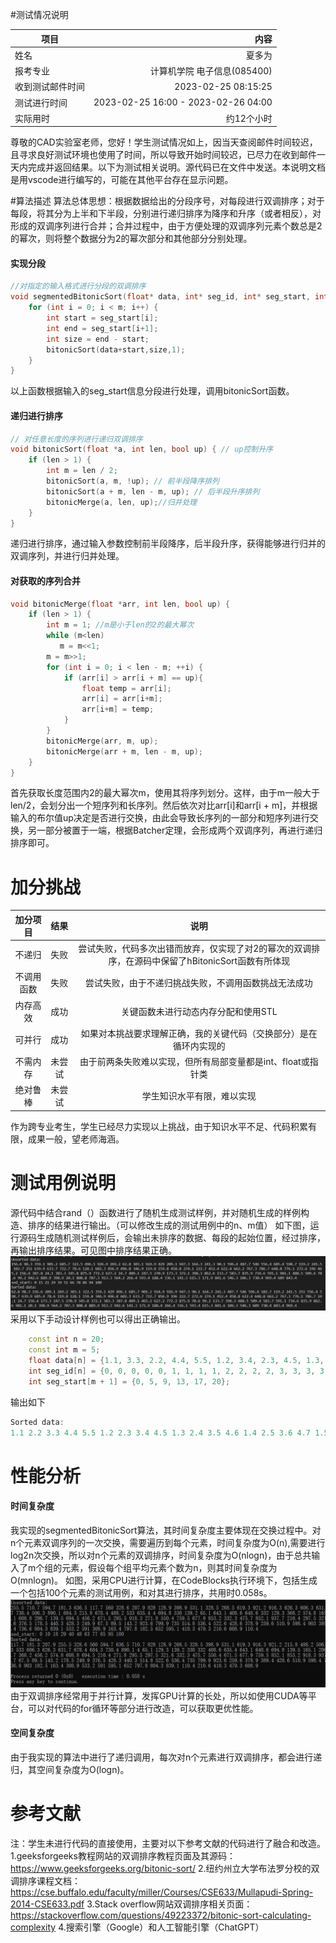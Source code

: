 
#测试情况说明

| 项目        | 内容   |
| --------   | -----:  |
| 姓名      | 夏多为   |
| 报考专业        |       计算机学院 电子信息(085400)   |
| 收到测试邮件时间        |    2023-02-25 08:15:25    |
| 测试进行时间        |    2023-02-25 16:00 - 2023-02-26 04:00    |
| 实际用时        |    约12个小时    |

尊敬的CAD实验室老师，您好！学生测试情况如上，因当天查阅邮件时间较迟，且寻求良好测试环境也使用了时间，所以导致开始时间较迟，已尽力在收到邮件一天内完成并返回结果。以下为测试相关说明。源代码已在文件中发送。本说明文档是用vscode进行编写的，可能在其他平台存在显示问题。

#算法描述
算法总体思想：根据数据给出的分段序号，对每段进行双调排序；对于每段，将其分为上半和下半段，分别进行递归排序为降序和升序（或者相反），对形成的双调序列进行合并；合并过程中，由于方便处理的双调序列元素个数总是2的幂次，则将整个数据分为2的幂次部分和其他部分分别处理。
#### 实现分段
```cpp
//对指定的输入格式进行分段的双调排序
void segmentedBitonicSort(float* data, int* seg_id, int* seg_start, int n, int m) {
    for (int i = 0; i < m; i++) {
        int start = seg_start[i];
        int end = seg_start[i+1];
        int size = end - start;
        bitonicSort(data+start,size,1);
    }
}
```
以上函数根据输入的seg_start信息分段进行处理，调用bitonicSort函数。
#### 递归进行排序
```cpp
// 对任意长度的序列进行递归双调排序
void bitonicSort(float *a, int len, bool up) { // up控制升序
    if (len > 1) {
        int m = len / 2;
        bitonicSort(a, m, !up); // 前半段降序排列
        bitonicSort(a + m, len - m, up); // 后半段升序排列
        bitonicMerge(a, len, up);//归并处理
    }
}
```
递归进行排序，通过输入参数控制前半段降序，后半段升序，获得能够进行归并的双调序列，并进行归并处理。
#### 对获取的序列合并
```cpp
void bitonicMerge(float *arr, int len, bool up) {
    if (len > 1) {
        int m = 1; //m是小于len的2的最大幂次
        while (m<len)
           m = m<<1;
        m = m>>1;
        for (int i = 0; i < len - m; ++i) {
            if (arr[i] > arr[i + m] == up){
                float temp = arr[i];
                arr[i] = arr[i+m];
                arr[i+m] = temp;
            }
        }
        bitonicMerge(arr, m, up); 
        bitonicMerge(arr + m, len - m, up);
    }
}
```
首先获取长度范围内2的最大幂次m，使用其将序列划分。这样，由于m一般大于len/2，会划分出一个短序列和长序列。然后依次对比arr[i]和arr[i + m]，并根据输入的布尔值up决定是否进行交换，由此会导致长序列的一部分和短序列进行交换，另一部分被置于一端，根据Batcher定理，会形成两个双调序列，再进行递归排序即可。
# 加分挑战
| 加分项目  | 结果 | 说明 |
| :------------: | :------------: | :------------: |
| 不递归 | 失败 | 尝试失败，代码多次出错而放弃，仅实现了对2的幂次的双调排序，在源码中保留了hBitonicSort函数有所体现 |
| 不调用函数  | 失败 | 尝试失败，由于不递归挑战失败，不调用函数挑战无法成功 |
| 内存高效 | 成功 | 关键函数未进行动态内存分配和使用STL |
| 可并行 | 成功 | 如果对本挑战要求理解正确，我的关键代码（交换部分）是在循环内实现的 |
| 不需内存 | 未尝试 | 由于前两条失败难以实现，但所有局部变量都是int、float或指针类 |
| 绝对鲁棒 | 未尝试 | 学生知识水平有限，难以实现 |
作为跨专业考生，学生已经尽力实现以上挑战，由于知识水平不足、代码积累有限，成果一般，望老师海涵。


# 测试用例说明
源代码中结合rand（）函数进行了随机生成测试样例，并对随机生成的样例构造、排序的结果进行输出。（可以修改生成的测试用例中的n、m值）
如下图，运行源码生成随机测试样例后，会输出未排序的数据、每段的起始位置，经过排序，再输出排序结果。可见图中排序结果正确。
![Alt text](/testoutput.png)
采用以下手动设计样例也可以得出正确输出。
```cpp
    const int n = 20;
    const int m = 5;
    float data[n] = {1.1, 3.3, 2.2, 4.4, 5.5, 1.2, 3.4, 2.3, 4.5, 1.3, 3.5, 2.4, 4.6, 1.4, 3.6, 2.5, 4.7, 1.5, 3.7, 2.6};
    int seg_id[n] = {0, 0, 0, 0, 0, 1, 1, 1, 1, 2, 2, 2, 2, 3, 3, 3, 3, 4, 4, 4};
    int seg_start[m + 1] = {0, 5, 9, 13, 17, 20};
```
输出如下
```cpp
Sorted data:
1.1 2.2 3.3 4.4 5.5 1.2 2.3 3.4 4.5 1.3 2.4 3.5 4.6 1.4 2.5 3.6 4.7 1.5 2.6 3.7
```
# 性能分析
#### 时间复杂度
我实现的segmentedBitonicSort算法，其时间复杂度主要体现在交换过程中。对n个元素双调序列的一次交换，需要遍历到每个元素，时间复杂度为O(n),需要进行log2n次交换，所以对n个元素的双调排序，时间复杂度为O(nlogn)，由于总共输入了m个组的元素，假设每个组平均元素个数为n，则其时间复杂度为O(mnlogn)。
如图，采用CPU进行计算，在CodeBlocks执行环境下，包括生成一个包括100个元素的测试用例，和对其进行排序，共用时0.058s。
![Alt text](/time.png)
由于双调排序经常用于并行计算，发挥GPU计算的长处，所以如使用CUDA等平台，可以对代码的for循环等部分进行改造，可以获取更优性能。
#### 空间复杂度
由于我实现的算法中进行了递归调用，每次对n个元素进行双调排序，都会进行递归，其空间复杂度为O(logn)。
# 参考文献
注：学生未进行代码的直接使用，主要对以下参考文献的代码进行了融合和改造。
1.geeksforgeeks教程网站的双调排序教程页面及其源码：https://www.geeksforgeeks.org/bitonic-sort/
2.纽约州立大学布法罗分校的双调排序课程文档：https://cse.buffalo.edu/faculty/miller/Courses/CSE633/Mullapudi-Spring-2014-CSE633.pdf
3.Stack overflow网站双调排序相关页面：https://stackoverflow.com/questions/49223372/bitonic-sort-calculating-complexity
4.搜索引擎（Google）和人工智能引擎（ChatGPT）
